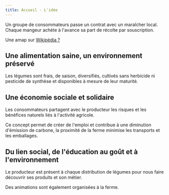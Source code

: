 ```yaml
---
title: Accueil - L'idée
---
```

Un groupe de consommateurs passe un contrat avec un maraîcher local. Chaque mangeur achète à l'avance sa part de récolte par souscription.

Une amap sur [Wikipédia ?](https://fr.wikipedia.org/wiki/Association_pour_le_maintien_d%27une_agriculture_paysanne)

## Une alimentation saine, un environnement préservé

Les légumes sont frais, de saison, diversifiés, cultivés sans herbicide ni pesticide de synthèse et disponibles à mesure de leur maturité.

## Une économie sociale et solidaire

Les consommateurs partagent avec le producteur les risques et les bénéfices naturels liés à l'activité agricole.

Ce concept permet de créer de l'emploi et contribue à une diminution d'émission de carbone, la proximité de la ferme minimise les transports et les emballages.

## Du lien social, de l'éducation au goût et à l'environnement

Le producteur est présent à chaque distribution de légumes pour nous faire découvrir ses produits et son métier.

Des animations sont également organisées à la ferme.
